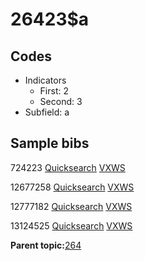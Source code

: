# 26423$a

## Codes

-   Indicators
    -   First: 2
    -   Second: 3
-   Subfield: a

## Sample bibs

724223 [Quicksearch](https://search.library.yale.edu/catalog/724223) [VXWS](http://prodorbis.library.yale.edu:7014/vxws/GetHoldingsService?bibId=724223)

12677258 [Quicksearch](https://search.library.yale.edu/catalog/12677258) [VXWS](http://prodorbis.library.yale.edu:7014/vxws/GetHoldingsService?bibId=12677258)

12777182 [Quicksearch](https://search.library.yale.edu/catalog/12777182) [VXWS](http://prodorbis.library.yale.edu:7014/vxws/GetHoldingsService?bibId=12777182)

13124525 [Quicksearch](https://search.library.yale.edu/catalog/13124525) [VXWS](http://prodorbis.library.yale.edu:7014/vxws/GetHoldingsService?bibId=13124525)

**Parent topic:**[264](../../tags/264/264.md)

